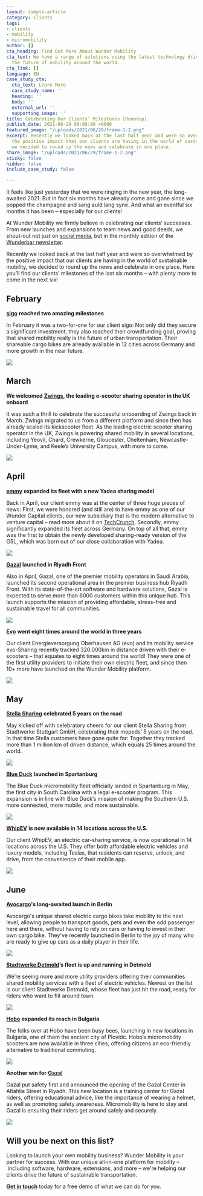 ```yaml
---
layout: simple-article
category: Clients
tags:
- clients
- mobility
- micromobility
author: []
cta_heading: Find Out More About Wunder Mobility
cta_text: We have a range of solutions using the latest technology driving forward
  the future of mobility around the world.
cta_link: []
language: EN
case_study_cta:
  cta_text: Learn More
  case_study_name: ''
  heading: ''
  body: ''
  external_url: ''
  supporting_image: ''
title: Celebrating Our Clients’ Milestones [Roundup]
publish_date: 2021-06-29 00:00:00 +0000
featured_image: "/uploads/2021/06/29/frame-1-2.png"
excerpt: Recently we looked back at the last half year and were so overwhelmed by
  the positive impact that our clients are having in the world of sustainable mobility,
  we decided to round up the news and celebrate in one place.
share_image: "/uploads/2021/06/29/frame-1-2.png"
sticky: false
hidden: false
include_case_study: false

---
```

It feels like just yesterday that we were ringing in the new year, the long-awaited 2021. But in fact six months have already come and gone since we popped the champagne and sang auld lang syne. And what an eventful six months it has been – especially for our clients!

At Wunder Mobility we firmly believe in celebrating our clients’ successes. From new launches and expansions to team news and good deeds, we shout-out not just on [social media](https://www.linkedin.com/company/wundermobility/), but in the monthly edition of the [Wunderbar newsletter](https://www.wundermobility.com/newsletter).

Recently we looked back at the last half year and were so overwhelmed by the positive impact that our clients are having in the world of sustainable mobility, we decided to round up the news and celebrate in one place. Here you’ll find our clients’ milestones of the last six months – with plenty more to come in the next six!

## February

[**sigo**](https://sigo.green/) **reached two amazing milestones**

In February it was a two-for-one for our client sigo: Not only did they secure a significant investment, they also reached their crowdfunding goal, proving that shared mobility really is the future of urban transportation. Their shareable cargo bikes are already available in 12 cities across Germany and more growth in the near future.

![](/uploads/2021/06/28/bf674102-0609-443a-8793-5f2b8d48723c.jpeg)

## March

**We welcomed** [**Zwings**](https://www.zwings.co.uk/)**, the leading e-scooter sharing operator in the UK onboard**

It was such a thrill to celebrate the successful onboarding of Zwings back in March. Zwings migrated to us from a different platform and since then has already scaled its kickscooter fleet. As the leading electric scooter sharing operator in the UK, Zwings is powering shared mobility in several locations, including Yeovil, Chard, Crewkerne, Gloucester, Cheltenham, Newcastle-Under-Lyme, and Keele’s University Campus, with more to come.

![](/uploads/2021/06/28/44d23290-a34a-47e6-81f2-f680eb0a2f1c.png)

## April

[**emmy**](https://emmy-sharing.de/en/) **expanded its fleet with a new Yadea sharing model**

Back in April, our client emmy was at the center of three huge pieces of news: First, we were honored (and still are) to have emmy as one of our Wunder Capital clients, our new subsidiary that is the modern alternative to venture capital – read more about it on [TechCrunch](https://techcrunch.com/2021/04/26/wunder-mobilitys-new-lending-business-helps-micromobility-startups-finance-fleets/). Secondly, emmy significantly expanded its fleet across Germany. On top of all that, emmy was the first to obtain the newly developed sharing-ready version of the G5L, which was born out of our close collaboration with Yadea.

![](/uploads/2021/06/28/314006ae-9919-4f15-bcf8-d28bdc197980.png)

[**Gazal**](https://gazal.app/#section_1) **launched in Riyadh Front**

Also in April, Gazal, one of the premier mobility operators in Saudi Arabia, launched its second operational area in the premier business hub Riyadh Front. With its state-of-the-art software and hardware solutions, Gazal is expected to serve more than 6000 customers within this unique hub. This launch supports the mission of providing affordable, stress-free and sustainable travel for all communities.

![](/uploads/2021/06/28/5c676903-a152-4a79-8811-67766630a2cd.jpeg)

[**Evo**](https://www.evo-energie.de/) **went eight times around the world in three years**

Our client Energieversorgung Oberhausen AG (evo) and its mobility service evo-Sharing recently tracked 320.000km in distance driven with their e-scooters – that equates to eight times around the world! They were one of the first utility providers to initiate their own electric fleet, and since then 10+ more have launched on the Wunder Mobility platform.

![](/uploads/2021/06/28/05328fe7-c2d6-4a27-a7e4-8779fd43dd98.jpeg)

## May

[**Stella Sharing**](https://www.stella-sharing.de/) **celebrated 5 years on the road**

May kicked off with celebratory cheers for our client Stella Sharing from Stadtwerke Stuttgart GmbH, celebrating their mopeds’ 5 years on the road. In that time Stella customers have gone quite far: Together they tracked more than 1 million km of driven distance, which equals 25 times around the world.

![](/uploads/2021/06/28/749c988a-e8bf-8d72-9f3a-9d1dbdc7f843.jpeg)

[**Blue Duck**](https://www.flyblueduck.com/) **launched in Spartanburg**

The Blue Duck micromobility fleet officially landed in Spartanburg in May, the first city in South Carolina with a legal e-scooter program. This expansion is in line with Blue Duck’s mission of making the Southern U.S. more connected, more mobile, and more sustainable.

![](/uploads/2021/06/28/6d84dcbd-1b92-fe9e-91c6-20a22b358cf2.jpeg)

[**WhipEV**](https://www.whipev.com/) **is now available in 14 locations across the U.S.**

Our client WhipEV, an electric car-sharing service, is now operational in 14 locations across the U.S. They offer both affordable electric vehicles and luxury models, including Teslas, that residents can reserve, unlock, and drive, from the convenience of their mobile app.

![](/uploads/2021/06/28/4481f3af-b8b8-87f7-0243-1881cab4fca8.png)

## June

[**Avocargo**](https://en.avocargo.one/)**'s long-awaited launch in Berlin**

Avocargo's unique shared electric cargo bikes take mobility to the next level, allowing people to transport goods, pets and even the odd passenger here and there, without having to rely on cars or having to invest in their own cargo bike. They've recently launched in Berlin to the joy of many who are ready to give up cars as a daily player in their life.

![](/uploads/2021/06/28/avocargo.jpeg)

[**Stadtwerke Detmold**](https://www.stadtwerke-detmold.de/E-Mobilitaet)**’s fleet is up and running in Detmold**

We’re seeing more and more utility providers offering their communities shared mobility services with a fleet of electric vehicles. Newest on the list is our client Stadtwerke Detmold, whose fleet has just hit the road, ready for riders who want to flit around town.

![](/uploads/2021/06/30/screenshot-2021-06-30-at-11-28-08.png)

[**Hobo**](https://www.hobo.bg/) **expanded its reach in Bulgaria**

The folks over at Hobo have been busy bees, launching in new locations in Bulgaria, one of them the ancient city of Plovidc. Hobo’s micromobility scooters are now available in three cities, offering citizens an eco-friendly alternative to traditional commuting.

![](/uploads/2021/06/28/1624464311467.gif)

**Another win for** [**Gazal**](https://gazal.app/#section_1)

Gazal put safety first and announced the opening of the Gazal Center in Altahlia Street in Riyadh. This new location is a training center for Gazal riders, offering educational advice, like the importance of wearing a helmet, as well as promoting safety awareness. Micromobility is here to stay and Gazal is ensuring their riders get around safely and securely.

![](/uploads/2021/06/28/1624277290364.jpeg)

## Will you be next on this list?

Looking to launch your own mobility business? Wunder Mobility is your partner for success. With our unique all-in-one platform for mobility – including software, hardware, extensions, and more – we're helping our clients drive the future of sustainable transportation.

[**Get in touch**](https://www.wundermobility.com/#section-contact) today for a free demo of what we can do for you.